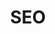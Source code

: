 ---
order: 4
view: Category
lang: pt-br
active: true

title: SEO
description: Otimizar sua aplicação para mecanismos de busca (SEO) e ter bons resultados ficará simples com algumas táticas utilizando um HTML moderno e boas práticas
slug: seo
tags_by_cat: [heading]

meta:
  - property: og:image
    content: https://htmlmoderno.com.br/html-moderno-image-share.png
  - name: twitter:image
    content: https://htmlmoderno.com.br/html-moderno-image-share.png
---